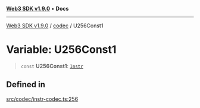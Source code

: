 [**Web3 SDK v1.9.0**](../../../README.md) • **Docs**

***

[Web3 SDK v1.9.0](../../../globals.md) / [codec](../README.md) / U256Const1

# Variable: U256Const1

> `const` **U256Const1**: [`Instr`](../type-aliases/Instr.md)

## Defined in

[src/codec/instr-codec.ts:256](https://github.com/Mystic-Nayy/alephium-web3/blob/c1afd789a197ce5fe21f08c2965942090157c33d/packages/web3/src/codec/instr-codec.ts#L256)
